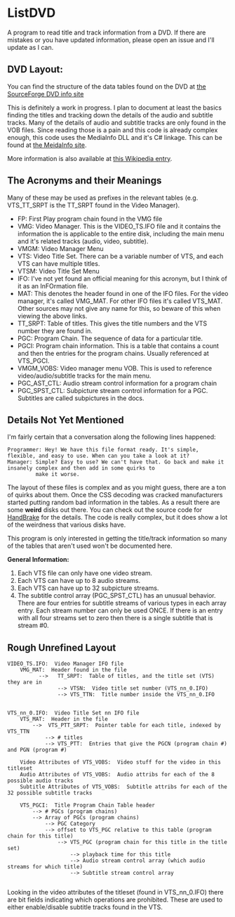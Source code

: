 # ListDVD

A program to read title and track information from a DVD. If there are mistakes or you have updated information, please open an
issue and I'll update as I can.

## **DVD Layout:**

You can find the structure of the data tables found on the DVD at [the SourceForge DVD info site](http://dvd.sourceforge.net/dvdinfo/)

This is definitely a work in progress. I plan to document at least the basics finding the titles and tracking down the details of the
audio and subtitle tracks.  Many of the details of audio and subtitle tracks are only found in the VOB files. Since reading those is a pain
and this code is already complex enough, this code uses the MediaInfo DLL and it's C# linkage. This can be found at [the MeidaInfo site](https://mediaarea.net/en/MediaInfo/Support/SDK).

More information is also available at [this Wikipedia entry](https://en.wikipedia.org/wiki/DVD-Video).

## **The Acronyms and their Meanings**

Many of these may be used as prefixes in the relevant tables (e.g. VTS_TT_SRPT is the TT_SRPT found in the Video Manager).

* FP: First Play program chain found in the VMG file
* VMG: Video Manager. This is the VIDEO_TS.IFO file and it contains the information the is applicable to the entire disk, including the main menu and it's related tracks (audio, video, subtitle).
* VMGM: Video Manager Menu
* VTS: Video Title Set. There can be a variable number of VTS, and each VTS can have multiple titles.
* VTSM: Video Title Set Menu
* IFO: I've not yet found an official meaning for this acronym, but I think of it as an InFOrmation file.
* MAT: This denotes the header found in one of the IFO files. For the video manager, it's called VMG_MAT. For other IFO files it's called VTS_MAT. Other sources may not give any name for this, so beware of this when viewing the above links.
* TT_SRPT: Table of titles.  This gives the title numbers and the VTS number they are found in.
* PGC: Program Chain. The sequence of data for a particular title.
* PGCI: Program chain information. This is a table that contains a count and then the entries for the program chains. Usually referenced at VTS_PGCI.
* VMGM_VOBS: Video manager menu VOB. This is used to reference video/audio/subtitle tracks for the main menu.
* PGC_AST_CTL: Audio stream control information for a program chain
* PGC_SPST_CTL: Subpicture stream control information for a PGC.  Subtitles are called subpictures in the docs.


## **Details Not Yet Mentioned**

I'm fairly certain that a conversation along the following lines happened:
```
Programmer: Hey! We have this file format ready. It's simple, flexible, and easy to use. When can you take a look at it?
Manager: Simple? Easy to use? We can't have that. Go back and make it insanely complex and then add in some quirks to 
         make it worse.
```

The layout of these files is complex and as you might guess, there are a ton of quirks about them. Once the CSS decoding was
cracked manufacturers started putting random bad information in the tables.  As a result there are some **weird** disks out
there. You can check out the source code for [HandBrake](https://www.handbrake.fr) for the details. The code is really complex,
but it does show a lot of the weirdness that various disks have.

This program is only interested in getting the title/track information so many of the tables that aren't used won't be
documented here.

**General Information:**

1.  Each VTS file can only have one video stream.
2.  Each VTS can have up to 8 audio streams.
3.  Each VTS can have up to 32 subpicture streams.
4.  The subtitle control array (PGC_SPST_CTL) has an unusual behavior. There are four entries for subtitle streams of various types in each array entry. Each stream number can only be used ONCE. If there is an entry with all four streams set to zero then there is a single subtitle that is stream #0.


## **Rough Unrefined Layout**
```
VIDEO_TS.IFO:  Video Manager IFO file
	VMG_MAT:  Header found in the file
		  -->	TT_SRPT:  Table of titles, and the title set (VTS) they are in
				--> VTSN:  Video title set number (VTS_nn_0.IFO)
				--> VTS_TTN:  Title number inside the VTS_nn_0.IFO


VTS_nn_0.IFO:  Video Title Set nn IFO file
	VTS_MAT:  Header in the file
		-->  VTS_PTT_SRPT:  Pointer table for each title, indexed by VTS_TTN
			--> # titles
			--> VTS_PTT:  Entries that give the PGCN (program chain #) and PGN (program #)

	Video Attributes of VTS_VOBS:  Video stuff for the video in this titleset
	Audio Attributes of VTS_VOBS:  Audio attribs for each of the 8 possible audio tracks
	Subtitle Attributes of VTS_VOBS:  Subtitle attribs for each of the 32 possible subtitle tracks

	VTS_PGCI:  Title Program Chain Table header
		--> # PGCs (program chains)
		--> Array of PGCs (program chains)
			--> PGC Category
			--> offset to VTS_PGC relative to this table (program chain for this title)
				--> VTS_PGC (program chain for this title in the title set)
					--> playback time for this title
					--> Audio stream control array (which audio streams for which title)
					--> Subtitle stream control array


```
Looking in the video attributes of the titleset (found in VTS_nn_0.IFO) there are bit fields indicating
which operations are prohibited. These are used to either enable/disable subtitle tracks found in the VTS.
